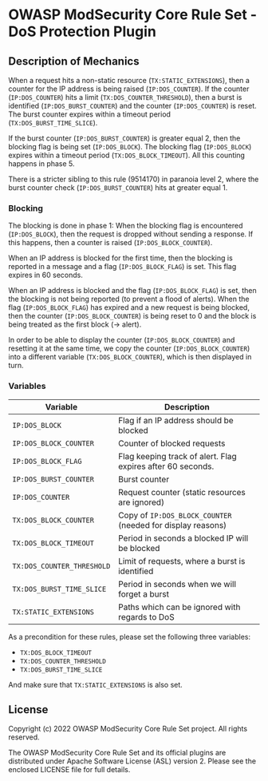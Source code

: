 # OWASP ModSecurity Core Rule Set - DoS Protection Plugin

## Description of Mechanics

When a request hits a non-static resource (`TX:STATIC_EXTENSIONS`), then a counter for the IP address is being raised (`IP:DOS_COUNTER`). If the counter (`IP:DOS_COUNTER`) hits a limit (`TX:DOS_COUNTER_THRESHOLD`), then a burst is identified (`IP:DOS_BURST_COUNTER`) and the counter (`IP:DOS_COUNTER`) is reset. The burst counter expires within a timeout period (`TX:DOS_BURST_TIME_SLICE`).

If the burst counter (`IP:DOS_BURST_COUNTER`) is greater equal 2, then the blocking flag is being set (`IP:DOS_BLOCK`). The blocking flag (`IP:DOS_BLOCK`) expires within a timeout period (`TX:DOS_BLOCK_TIMEOUT`). All this counting happens in phase 5.

There is a stricter sibling to this rule (9514170) in paranoia level 2, where the burst counter check (`IP:DOS_BURST_COUNTER`) hits at greater equal 1.

### Blocking

The blocking is done in phase 1: When the blocking flag is encountered (`IP:DOS_BLOCK`), then the request is dropped without sending a response. If this happens, then a counter is raised (`IP:DOS_BLOCK_COUNTER`).

When an IP address is blocked for the first time, then the blocking is reported in a message and a flag (`IP:DOS_BLOCK_FLAG`) is set. This flag expires in 60 seconds.

When an IP address is blocked and the flag (`IP:DOS_BLOCK_FLAG`) is set, then the blocking is not being reported (to prevent a flood of alerts). When the flag (`IP:DOS_BLOCK_FLAG`) has expired and a new request is being blocked, then the counter (`IP:DOS_BLOCK_COUNTER`) is being reset to 0 and the block is being treated as the first block (-> alert).

In order to be able to display the counter (`IP:DOS_BLOCK_COUNTER`) and resetting it at the same time, we copy the counter (`IP:DOS_BLOCK_COUNTER`) into a different variable (`TX:DOS_BLOCK_COUNTER`), which is then displayed in turn.

### Variables

| Variable                   | Description                                                 |
| -------------------------- | ----------------------------------------------------------- |
| `IP:DOS_BLOCK`             | Flag if an IP address should be blocked                     |
| `IP:DOS_BLOCK_COUNTER`     | Counter of blocked requests                                 |
| `IP:DOS_BLOCK_FLAG`        | Flag keeping track of alert. Flag expires after 60 seconds. |
| `IP:DOS_BURST_COUNTER`     | Burst counter                                               |
| `IP:DOS_COUNTER`           | Request counter (static resources are ignored)              |
| `TX:DOS_BLOCK_COUNTER`     | Copy of `IP:DOS_BLOCK_COUNTER` (needed for display reasons) |
| `TX:DOS_BLOCK_TIMEOUT`     | Period in seconds a blocked IP will be blocked              |
| `TX:DOS_COUNTER_THRESHOLD` | Limit of requests, where a burst is identified              |
| `TX:DOS_BURST_TIME_SLICE`  | Period in seconds when we will forget a burst               |
| `TX:STATIC_EXTENSIONS`     | Paths which can be ignored with regards to DoS              |

As a precondition for these rules, please set the following three variables:

- `TX:DOS_BLOCK_TIMEOUT`
- `TX:DOS_COUNTER_THRESHOLD`
- `TX:DOS_BURST_TIME_SLICE`

And make sure that `TX:STATIC_EXTENSIONS` is also set.

## License

Copyright (c) 2022 OWASP ModSecurity Core Rule Set project. All rights reserved.

The OWASP ModSecurity Core Rule Set and its official plugins are distributed under Apache Software License (ASL) version 2. Please see the enclosed LICENSE file for full details.
